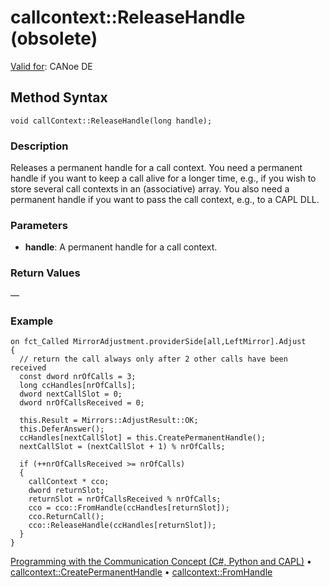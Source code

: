 # callcontext::ReleaseHandle (obsolete)

[Valid for](../../../Shared/FeatureAvailability.md): CANoe DE

## Method Syntax

```plaintext
void callContext::ReleaseHandle(long handle);
```

### Description

Releases a permanent handle for a call context. You need a permanent handle if you want to keep a call alive for a longer time, e.g., if you wish to store several call contexts in an (associative) array. You also need a permanent handle if you want to pass the call context, e.g., to a CAPL DLL.

### Parameters

- **handle**: A permanent handle for a call context.

### Return Values

—

### Example

```plaintext
on fct_Called MirrorAdjustment.providerSide[all,LeftMirror].Adjust
{
  // return the call always only after 2 other calls have been received
  const dword nrOfCalls = 3;
  long ccHandles[nrOfCalls];
  dword nextCallSlot = 0;
  dword nrOfCallsReceived = 0;

  this.Result = Mirrors::AdjustResult::OK;
  this.DeferAnswer();
  ccHandles[nextCallSlot] = this.CreatePermanentHandle();
  nextCallSlot = (nextCallSlot + 1) % nrOfCalls;

  if (++nrOfCallsReceived >= nrOfCalls)
  {
    callContext * cco;
    dword returnSlot;
    returnSlot = nrOfCallsReceived % nrOfCalls;
    cco = cco::FromHandle(ccHandles[returnSlot]);
    cco.ReturnCall();
    cco::ReleaseHandle(ccHandles[returnSlot]);
  }
}
```

[Programming with the Communication Concept (C#, Python and CAPL)](../../../CANoeCANalyzer/CommunicationConcept/Programming/CCP.md) • [callcontext::CreatePermanentHandle](CAPLfunctionCallcontextCreatePermanentHandle.md) • [callcontext::FromHandle](CAPLfunctionCallcontextFromHandle.md)

